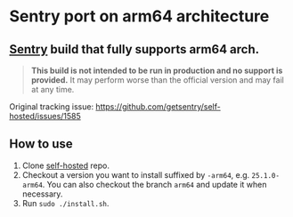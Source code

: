 # Sentry port on arm64 architecture

## [Sentry](https://github.com/getsentry) build that fully supports arm64 arch.

> **This build is not intended to be run in production and no support is provided.** It may perform worse than the official version and may fail at any time.

Original tracking issue: https://github.com/getsentry/self-hosted/issues/1585

## How to use

1. Clone [self-hosted](https://github.com/Sentry-ARM/self-hosted) repo.
2. Checkout a version you want to install suffixed by `-arm64`, e.g. `25.1.0-arm64`. You can also checkout the branch `arm64` and update it when necessary.
3. Run `sudo ./install.sh`.
